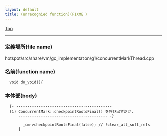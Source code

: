 ```yaml
---
layout: default
title: (unrecognied function)(FIXME!)
---
```

[Top](../index.html)

--- 
### 定義場所(file name)
hotspot/src/share/vm/gc_implementation/g1/concurrentMarkThread.cpp

### 名前(function name)
```
  void do_void(){
```

### 本体部(body)
```
  {- -------------------------------------------
  (1) ConcurrentMark::checkpointRootsFinal() を呼び出すだけ.
      ---------------------------------------- -}

	    _cm->checkpointRootsFinal(false); // !clear_all_soft_refs
	  }
	
```


